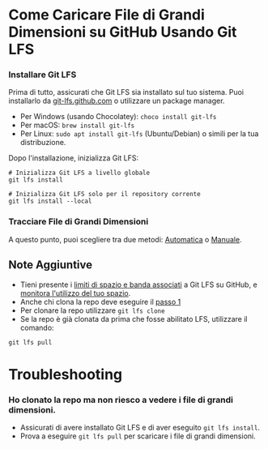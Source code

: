 # Come Caricare File di Grandi Dimensioni su GitHub Usando Git LFS

### Installare Git LFS

Prima di tutto, assicurati che Git LFS sia installato sul tuo sistema. Puoi installarlo da [git-lfs.github.com](https://git-lfs.github.com/) o utilizzare un package manager.

- Per Windows (usando Chocolatey): `choco install git-lfs`
- Per macOS: `brew install git-lfs`
- Per Linux: `sudo apt install git-lfs` (Ubuntu/Debian) o simili per la tua distribuzione.

Dopo l'installazione, inizializza Git LFS:
``` shell
# Inizializza Git LFS a livello globale
git lfs install
```
``` shell
# Inizializza Git LFS solo per il repository corrente
git lfs install --local
```

### Tracciare File di Grandi Dimensioni
A questo punto, puoi scegliere tra due metodi: [Automatica](step-auto.md) o [Manuale](step-manual.md).



## Note Aggiuntive
- Tieni presente i [limiti di spazio e banda associati](https://docs.github.com/en/repositories/working-with-files/managing-large-files/about-storage-and-bandwidth-usage) a Git LFS su GitHub, e [monitora l'utilizzo del tuo spazio](https://docs.github.com/en/billing/managing-billing-for-your-products/managing-billing-for-git-large-file-storage/viewing-your-git-large-file-storage-usage).
- Anche chi clona la repo deve eseguire il [passo 1](#passo-1-installare-git-lfs)
- Per clonare la repo utilizzare ```git lfs clone```
- Se la repo è già clonata da prima che fosse abilitato LFS, utilizzare il comando:
``` shell
git lfs pull
```

  
<!-- TROUBLESHOOTING -->
# Troubleshooting
### Ho clonato la repo ma non riesco a vedere i file di grandi dimensioni.
- Assicurati di avere installato Git LFS e di aver eseguito `git lfs install`.
- Prova a eseguire `git lfs pull` per scaricare i file di grandi dimensioni.
  


